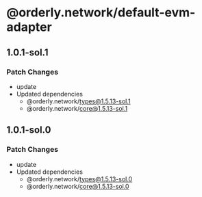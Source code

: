 # @orderly.network/default-evm-adapter

## 1.0.1-sol.1

### Patch Changes

- update
- Updated dependencies
  - @orderly.network/types@1.5.13-sol.1
  - @orderly.network/core@1.5.13-sol.1

## 1.0.1-sol.0

### Patch Changes

- update
- Updated dependencies
  - @orderly.network/types@1.5.13-sol.0
  - @orderly.network/core@1.5.13-sol.0
